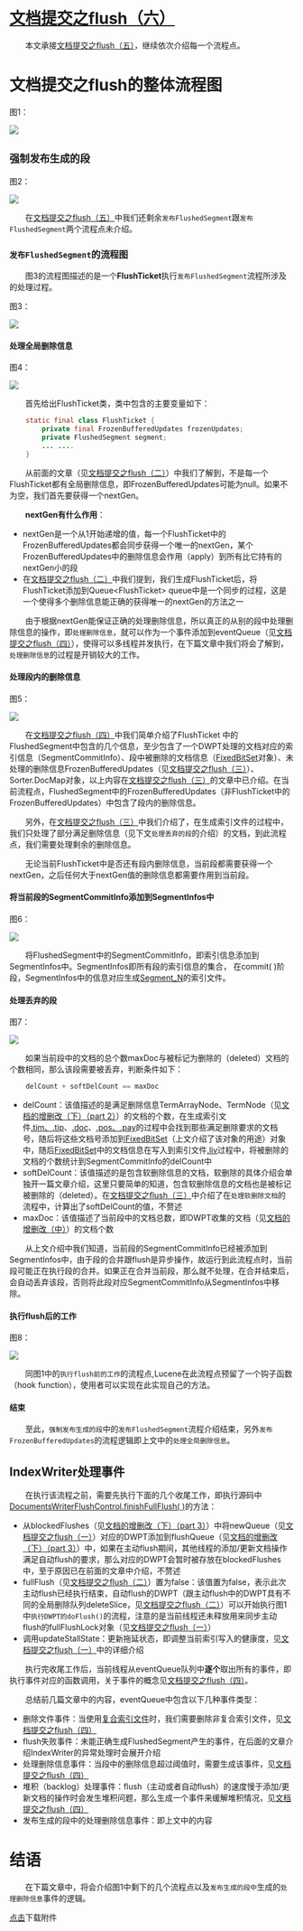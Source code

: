 # [文档提交之flush（六）](https://www.amazingkoala.com.cn/Lucene/Index/)

&emsp;&emsp;本文承接[文档提交之flush（五）](https://www.amazingkoala.com.cn/Lucene/Index/2019/0730/78.html)，继续依次介绍每一个流程点。

# 文档提交之flush的整体流程图

图1：

<img src="文档提交之flush（六）-image/1.png">

## `强制发布生成的段`

图2：

<img src="文档提交之flush（六）-image/2.png">

&emsp;&emsp;在[文档提交之flush（五）](https://www.amazingkoala.com.cn/Lucene/Index/2019/0730/78.html)中我们还剩余`发布FlushedSegment`跟`发布FlushedSegment`两个流程点未介绍。

### `发布FlushedSegment`的流程图

&emsp;&emsp;图3的流程图描述的是一个**FlushTicket**执行`发布FlushedSegment`流程所涉及的处理过程。

图3：

<img src="文档提交之flush（六）-image/3.png">

#### 处理全局删除信息

图4：

<img src="文档提交之flush（六）-image/4.png">

&emsp;&emsp;首先给出FlushTicket类，类中包含的主要变量如下：

```java
    static final class FlushTicket {
        private final FrozenBufferedUpdates frozenUpdates;
        private FlushedSegment segment;
        ... ....
    }
```

&emsp;&emsp;从前面的文章（见[文档提交之flush（二）](https://www.amazingkoala.com.cn/Lucene/Index/2019/0718/75.html)）中我们了解到，不是每一个FlushTicket都有全局删除信息，即FrozenBufferedUpdates可能为null。如果不为空，我们首先要获得一个nextGen。

&emsp;&emsp;**nextGen有什么作用**：

- nextGen是一个从1开始递增的值，每一个FlushTicket中的FrozenBufferedUpdates都会同步获得一个唯一的nextGen，某个FrozenBufferedUpdates中的删除信息会作用（apply）到所有比它持有的nextGen小的段
- 在[文档提交之flush（二）](https://www.amazingkoala.com.cn/Lucene/Index/2019/0718/75.html)中我们提到，我们生成FlushTicket后，将FlushTicket添加到Queue&lt;FlushTicket&gt; queue中是一个同步的过程，这是一个使得多个删除信息能正确的获得唯一的nextGen的方法之一

&emsp;&emsp;由于根据nextGen能保证正确的处理删除信息，所以真正的从别的段中处理删除信息的操作，即`处理删除信息`，就可以作为一个事件添加到eventQueue（见[文档提交之flush（四）](https://www.amazingkoala.com.cn/Lucene/Index/2019/0730/77.html)），使得可以多线程并发执行，在下篇文章中我们将会了解到，`处理删除信息`的过程是开销较大的工作。

#### 处理段内的删除信息

图5：

<img src="文档提交之flush（六）-image/5.png">

&emsp;&emsp;在[文档提交之flush（四）](https://www.amazingkoala.com.cn/Lucene/Index/2019/0730/77.html)中我们简单介绍了FlushTicket 中的FlushedSegment中包含的几个信息，至少包含了一个DWPT处理的文档对应的索引信息（SegmentCommitInfo）、段中被删除的文档信息（[FixedBitSet](https://www.amazingkoala.com.cn/Lucene/gongjulei/2019/0404/45.html)对象）、未处理的删除信息FrozenBufferedUpdates（见[文档提交之flush（三）](https://www.amazingkoala.com.cn/Lucene/Index/2019/0725/76.html)）、Sorter.DocMap对象，以上内容在[文档提交之flush（三）](https://www.amazingkoala.com.cn/Lucene/Index/2019/0725/76.html)的文章中已介绍。在当前流程点，FlushedSegment中的FrozenBufferedUpdates（非FlushTicket中的FrozenBufferedUpdates）中包含了段内的删除信息。

&emsp;&emsp;另外，在[文档提交之flush（三）](https://www.amazingkoala.com.cn/Lucene/Index/2019/0725/76.html)中我们介绍了，在生成索引文件的过程中，我们只处理了部分满足删除信息（见下文`处理丢弃的段`的介绍）的文档，到此流程点，我们需要处理剩余的删除信息。

&emsp;&emsp;无论当前FlushTicket中是否还有段内删除信息，当前段都需要获得一个nextGen，之后任何大于nextGen值的删除信息都需要作用到当前段。

#### 将当前段的SegmentCommitInfo添加到SegmentInfos中

图6：

<img src="文档提交之flush（六）-image/6.png">

&emsp;&emsp;将FlushedSegment中的SegmentCommitInfo，即索引信息添加到SegmentInfos中。SegmentInfos即所有段的索引信息的集合， 在commit( )阶段，SegmentInfos中的信息对应生成[Segment_N](https://www.amazingkoala.com.cn/Lucene/suoyinwenjian/2019/0610/65.html)的索引文件。

#### 处理丢弃的段

图7：

<img src="文档提交之flush（六）-image/7.png">

&emsp;&emsp;如果当前段中的文档的总个数maxDoc与被标记为删除的（deleted）文档的个数相同，那么该段需要被丢弃，判断条件如下：

```java
    delCount + softDelCount == maxDoc
```

- delCount：该值描述的是满足删除信息TermArrayNode、TermNode（见[文档的增删改（下）（part 2）](https://www.amazingkoala.com.cn/Lucene/Index/2019/0704/71.html)）的文档的个数，在生成索引文件[.tim、.tip](https://www.amazingkoala.com.cn/Lucene/suoyinwenjian/2019/0401/43.html)、[.doc](https://www.amazingkoala.com.cn/Lucene/suoyinwenjian/2019/0324/42.html)、[.pos、.pay](https://www.amazingkoala.com.cn/Lucene/suoyinwenjian/2019/0324/41.html)的过程中会找到那些满足删除要求的文档号，随后将这些文档号添加到[FixedBitSet](https://www.amazingkoala.com.cn/Lucene/gongjulei/2019/0404/45.html)（上文介绍了该对象的用途）对象中，随后[FixedBitSet](https://www.amazingkoala.com.cn/Lucene/gongjulei/2019/0404/45.html)中的文档信息在写入到索引文件[.liv](https://www.amazingkoala.com.cn/Lucene/suoyinwenjian/2019/0425/54.html)过程中，将被删除的文档的个数统计到SegmentCommitInfo的delCount中
- softDelCount：该值描述的是包含软删除信息的文档，软删除的具体介绍会单独开一篇文章介绍，这里只要简单的知道，包含软删除信息的文档也是被标记被删除的（deleted）。在[文档提交之flush（三）](https://www.amazingkoala.com.cn/Lucene/Index/2019/0725/76.html)中介绍了在`处理软删除文档`的流程中，计算出了softDelCount的值，不赘述
- maxDoc：该值描述了当前段中的文档总数，即DWPT收集的文档（见[文档的增删改（中）](https://www.amazingkoala.com.cn/Lucene/Index/2019/0628/69.html)）的文档个数

&emsp;&emsp;从上文介绍中我们知道，当前段的SegmentCommitInfo已经被添加到SegmentInfos中，由于段的合并跟flush是异步操作，故运行到此流程点时，当前段可能正在执行段的合并。如果正在合并当前段，那么就不处理，在合并结束后，会自动丢弃该段，否则将此段对应SegmentCommitInfo从SegmentInfos中移除。

#### 执行flush后的工作

图8：

<img src="文档提交之flush（六）-image/8.png">

&emsp;&emsp;同图1中的`执行flush前的工作`的流程点,Lucene在此流程点预留了一个钩子函数（hook function），使用者可以实现在此实现自己的方法。

#### 结束

&emsp;&emsp;至此，`强制发布生成的段`中的`发布FlushedSegment`流程介绍结束，另外`发布FrozenBufferedUpdates`的流程逻辑即上文中的`处理全局删除信息`。

## IndexWriter处理事件

&emsp;&emsp;在执行该流程之前，需要先执行下面的几个收尾工作，即执行源码中[DocumentsWriterFlushControl.finishFullFlush( )](https://github.com/LuXugang/Lucene-7.5.0/blob/master/solr-7.5.0/lucene/core/src/java/org/apache/lucene/index/DocumentsWriterFlushControl.java)的方法：

- 从blockedFlushes（见[文档的增删改（下）（part 3）](https://www.amazingkoala.com.cn/Lucene/Index/2019/0709/72.html)）中将newQueue（见[文档提交之flush（一）](https://www.amazingkoala.com.cn/Lucene/Index/)）对应的DWPT添加到flushQueue（见[文档的增删改（下）（part 3）](https://www.amazingkoala.com.cn/Lucene/Index/2019/0709/72.html)）中，如果在主动flush期间，其他线程的添加/更新文档操作满足自动flush的要求，那么对应的DWPT会暂时被存放在blockedFlushes中，至于原因已在前面的文章中介绍，不赘述
- fullFlush（见[文档提交之flush（二）](https://www.amazingkoala.com.cn/Lucene/Index/2019/0718/75.html)）置为false：该值置为false，表示此次主动flush已经执行结束，自动flush的DWPT（跟主动flush中的DWPT具有不同的全局删除队列deleteSlice，见[文档提交之flush（二）](https://www.amazingkoala.com.cn/Lucene/Index/2019/0718/75.html)）可以开始执行图1中`执行DWPT的doFlush()`的流程，注意的是当前线程还未释放用来同步主动flush的fullFlushLock对象（见[文档提交之flush（一）](https://www.amazingkoala.com.cn/Lucene/Index/2019/0716/74.html)）
- 调用updateStallState：更新拖延状态，即调整当前索引写入的健康度，见[文档提交之flush（一）](https://www.amazingkoala.com.cn/Lucene/Index/2019/0716/74.html)中的详细介绍

&emsp;&emsp;执行完收尾工作后，当前线程从eventQueue队列中**逐个**取出所有的事件，即执行事件对应的函数调用，关于事件的概念见[文档提交之flush（四）](https://www.amazingkoala.com.cn/Lucene/Index/2019/0730/77.html)。

&emsp;&emsp;总结前几篇文章中的内容，eventQueue中包含以下几种事件类型：

- 删除文件事件：当使用[复合索引文件](https://www.amazingkoala.com.cn/Lucene/suoyinwenjian/2019/0710/73.html)时，我们需要删除非复合索引文件，见[文档提交之flush（四）](https://www.amazingkoala.com.cn/Lucene/Index/2019/0730/77.html)
- flush失败事件：未能正确生成FlushedSegment产生的事件，在后面的文章介绍IndexWriter的异常处理时会展开介绍
- 处理删除信息事件：当段中的删除信息超过阈值时，需要生成该事件，见[文档提交之flush（四）](https://www.amazingkoala.com.cn/Lucene/Index/2019/0730/77.html)
- 堆积（backlog）处理事件：flush（主动或者自动flush）的速度慢于添加/更新文档的操作时会发生堆积问题，那么生成一个事件来缓解堆积情况，见[文档提交之flush（四）](https://www.amazingkoala.com.cn/Lucene/Index/2019/0730/77.html)
- 发布生成的段中的处理删除信息事件：即上文中的内容

# 结语

&emsp;&emsp;在下篇文章中，将会介绍图1中剩下的几个流程点以及`发布生成的段中`生成的`处理删除信息`事件的逻辑。

[点击](http://www.amazingkoala.com.cn/attachment/Lucene/Index/文档提交/文档提交之flush（六）/文档提交之flush（六）.zip)下载附件

